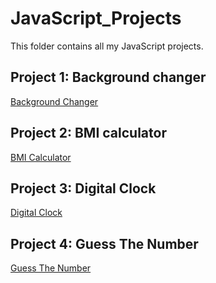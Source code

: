 # JavaScript_Projects
This folder contains all my JavaScript projects.

## Project 1: Background changer
[Background Changer](https://github.com/Abhishekk-B/JavaScript_Projects/tree/main/Background_Color_Changer)

## Project 2: BMI calculator
[BMI Calculator](https://github.com/Abhishekk-B/JavaScript_Projects/tree/main/BMI%20Calculator)

## Project 3: Digital Clock
[Digital Clock](https://github.com/Abhishekk-B/JavaScript_Projects/tree/main/Digital%20Clock)

## Project 4: Guess The Number
[Guess The Number](https://github.com/Abhishekk-B/JavaScript_Projects/tree/main/Guess%20The%20Number)
